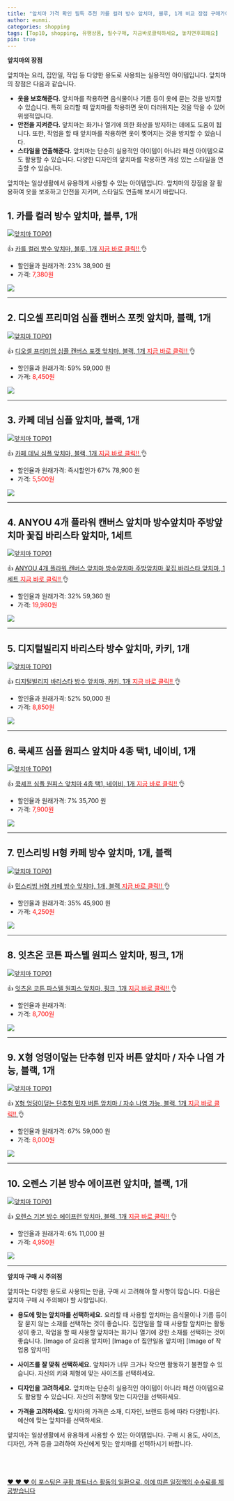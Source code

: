 ```yaml
---
title: "앞치마 가격 확인 필독 추천 카를 컬러 방수 앞치마, 블루, 1개 비교 장점 구매가이드"
author: eunmi.
categories: shopping
tags: [Top10, shopping, 유행상품, 필수구매, 지금바로클릭하세요, 놓치면후회해요]
pin: true
---
```

**앞치마의 장점**

앞치마는 요리, 집안일, 작업 등 다양한 용도로 사용되는 실용적인 아이템입니다. 앞치마의 장점은 다음과 같습니다.

* **옷을 보호해준다.** 앞치마를 착용하면 음식물이나 기름 등이 옷에 묻는 것을 방지할 수 있습니다. 특히 요리할 때 앞치마를 착용하면 옷이 더러워지는 것을 막을 수 있어 위생적입니다.
* **안전을 지켜준다.** 앞치마는 화기나 열기에 의한 화상을 방지하는 데에도 도움이 됩니다. 또한, 작업을 할 때 앞치마를 착용하면 옷이 찢어지는 것을 방지할 수 있습니다.
* **스타일을 연출해준다.** 앞치마는 단순히 실용적인 아이템이 아니라 패션 아이템으로도 활용할 수 있습니다. 다양한 디자인의 앞치마를 착용하면 개성 있는 스타일을 연출할 수 있습니다.

앞치마는 일상생활에서 유용하게 사용할 수 있는 아이템입니다. 앞치마의 장점을 잘 활용하여 옷을 보호하고 안전을 지키며, 스타일도 연출해 보시기 바랍니다.

   

## 1. 카를 컬러 방수 앞치마, 블루, 1개

[![앞치마 TOP01](https://thumbnail8.coupangcdn.com/thumbnails/remote/230x230ex/image/vendor_inventory/fa49/a55b71ab9720b6d1cb9a7be1608ae734d36abb654a8d77caced47df8528e.jpg)](https://link.coupang.com/re/AFFSDP?lptag=AF3617701&subid=GithubCoopas&pageKey=7639231867&traceid=V0-153&itemId=20293123529&vendorItemId=86432260303)


👍 [카를 컬러 방수 앞치마, 블루, 1개 <font color=red> 지금 바로 클릭!! </font> ](https://link.coupang.com/re/AFFSDP?lptag=AF3617701&subid=GithubCoopas&pageKey=7639231867&traceid=V0-153&itemId=20293123529&vendorItemId=86432260303) 👌 


- 할인율과 원래가격: 23%  38,900   원
- 가격: <span style='color:red'>7,380원</span>

[![](/discount_price.png)](https://link.coupang.com/re/AFFSDP?lptag=AF3617701&subid=GithubCoopas&pageKey=7639231867&traceid=V0-153&itemId=20293123529&vendorItemId=86432260303)

---


   

## 2. 디오셀 프리미엄 심플 캔버스 포켓 앞치마, 블랙, 1개

[![앞치마 TOP01](https://thumbnail7.coupangcdn.com/thumbnails/remote/230x230ex/image/retail/images/9520408818532247-ce722b06-7f41-4166-b5a4-29f3106ca07a.jpg)](https://link.coupang.com/re/AFFSDP?lptag=AF3617701&subid=GithubCoopas&pageKey=7110400280&traceid=V0-153&itemId=17773505321&vendorItemId=78530288061)


👍 [디오셀 프리미엄 심플 캔버스 포켓 앞치마, 블랙, 1개 <font color=red> 지금 바로 클릭!! </font> ](https://link.coupang.com/re/AFFSDP?lptag=AF3617701&subid=GithubCoopas&pageKey=7110400280&traceid=V0-153&itemId=17773505321&vendorItemId=78530288061) 👌 


- 할인율과 원래가격: 59%  59,000   원
- 가격: <span style='color:red'>8,450원</span>

[![](/discount_price.png)](https://link.coupang.com/re/AFFSDP?lptag=AF3617701&subid=GithubCoopas&pageKey=7110400280&traceid=V0-153&itemId=17773505321&vendorItemId=78530288061)

---


   

## 3. 카페 데님 심플 앞치마, 블랙, 1개

[![앞치마 TOP01](https://thumbnail7.coupangcdn.com/thumbnails/remote/230x230ex/image/retail/images/2021/05/27/18/1/c21284c0-8abb-4fff-a94a-c20a75a4c7c9.jpg)](https://link.coupang.com/re/AFFSDP?lptag=AF3617701&subid=GithubCoopas&pageKey=5581660993&traceid=V0-153&itemId=8922477059&vendorItemId=76209065112)


👍 [카페 데님 심플 앞치마, 블랙, 1개 <font color=red> 지금 바로 클릭!! </font> ](https://link.coupang.com/re/AFFSDP?lptag=AF3617701&subid=GithubCoopas&pageKey=5581660993&traceid=V0-153&itemId=8922477059&vendorItemId=76209065112) 👌 


- 할인율과 원래가격: 즉시할인가 67%  78,900   원
- 가격: <span style='color:red'>5,500원</span>

[![](/discount_price.png)](https://link.coupang.com/re/AFFSDP?lptag=AF3617701&subid=GithubCoopas&pageKey=5581660993&traceid=V0-153&itemId=8922477059&vendorItemId=76209065112)

---


   

## 4. ANYOU 4개 플라워 캔버스 앞치마 방수앞치마 주방앞치마 꽃집 바리스타 앞치마, 1세트

[![앞치마 TOP01](https://thumbnail7.coupangcdn.com/thumbnails/remote/230x230ex/image/vendor_inventory/f8c9/9459379f8edbf78051cd66132a5ef7b2db8436954ce41c2633058214996d.jpg)](https://link.coupang.com/re/AFFSDP?lptag=AF3617701&subid=GithubCoopas&pageKey=7173035726&traceid=V0-153&itemId=18075560662&vendorItemId=87403122113)


👍 [ANYOU 4개 플라워 캔버스 앞치마 방수앞치마 주방앞치마 꽃집 바리스타 앞치마, 1세트 <font color=red> 지금 바로 클릭!! </font> ](https://link.coupang.com/re/AFFSDP?lptag=AF3617701&subid=GithubCoopas&pageKey=7173035726&traceid=V0-153&itemId=18075560662&vendorItemId=87403122113) 👌 


- 할인율과 원래가격: 32%  59,360   원
- 가격: <span style='color:red'>19,980원</span>

[![](/discount_price.png)](https://link.coupang.com/re/AFFSDP?lptag=AF3617701&subid=GithubCoopas&pageKey=7173035726&traceid=V0-153&itemId=18075560662&vendorItemId=87403122113)

---


   

## 5. 디지털빌리지 바리스타 방수 앞치마, 카키, 1개

[![앞치마 TOP01](https://thumbnail8.coupangcdn.com/thumbnails/remote/230x230ex/image/rs_quotation_api/rcd8roxz/b175bf80eb9047b9980e94fb67e0ca25.jpg)](https://link.coupang.com/re/AFFSDP?lptag=AF3617701&subid=GithubCoopas&pageKey=5569383790&traceid=V0-153&itemId=18852395371&vendorItemId=76150724131)


👍 [디지털빌리지 바리스타 방수 앞치마, 카키, 1개 <font color=red> 지금 바로 클릭!! </font> ](https://link.coupang.com/re/AFFSDP?lptag=AF3617701&subid=GithubCoopas&pageKey=5569383790&traceid=V0-153&itemId=18852395371&vendorItemId=76150724131) 👌 


- 할인율과 원래가격: 52%  50,000   원
- 가격: <span style='color:red'>8,850원</span>

[![](/discount_price.png)](https://link.coupang.com/re/AFFSDP?lptag=AF3617701&subid=GithubCoopas&pageKey=5569383790&traceid=V0-153&itemId=18852395371&vendorItemId=76150724131)

---


   

## 6. 쿡셰프 심플 원피스 앞치마 4종 택1, 네이비, 1개

[![앞치마 TOP01](https://thumbnail9.coupangcdn.com/thumbnails/remote/230x230ex/image/vendor_inventory/9171/8a5748ee86c9f7e0bec9e5e2963adc11d12c468b63b059b335d8b235e88b.jpg)](https://link.coupang.com/re/AFFSDP?lptag=AF3617701&subid=GithubCoopas&pageKey=6921557819&traceid=V0-153&itemId=16717033757&vendorItemId=83899265337)


👍 [쿡셰프 심플 원피스 앞치마 4종 택1, 네이비, 1개 <font color=red> 지금 바로 클릭!! </font> ](https://link.coupang.com/re/AFFSDP?lptag=AF3617701&subid=GithubCoopas&pageKey=6921557819&traceid=V0-153&itemId=16717033757&vendorItemId=83899265337) 👌 


- 할인율과 원래가격: 7%  35,700   원
- 가격: <span style='color:red'>7,900원</span>

[![](/discount_price.png)](https://link.coupang.com/re/AFFSDP?lptag=AF3617701&subid=GithubCoopas&pageKey=6921557819&traceid=V0-153&itemId=16717033757&vendorItemId=83899265337)

---


   

## 7. 민스리빙 H형 카페 방수 앞치마, 1개, 블랙

[![앞치마 TOP01](https://thumbnail10.coupangcdn.com/thumbnails/remote/230x230ex/image/retail/images/2023/09/05/16/2/ef57b291-3baf-4530-9ad7-3b7140142958.jpg)](https://link.coupang.com/re/AFFSDP?lptag=AF3617701&subid=GithubCoopas&pageKey=6765563911&traceid=V0-153&itemId=19902044371&vendorItemId=87089146693)


👍 [민스리빙 H형 카페 방수 앞치마, 1개, 블랙 <font color=red> 지금 바로 클릭!! </font> ](https://link.coupang.com/re/AFFSDP?lptag=AF3617701&subid=GithubCoopas&pageKey=6765563911&traceid=V0-153&itemId=19902044371&vendorItemId=87089146693) 👌 


- 할인율과 원래가격: 35%  45,900   원
- 가격: <span style='color:red'>4,250원</span>

[![](/discount_price.png)](https://link.coupang.com/re/AFFSDP?lptag=AF3617701&subid=GithubCoopas&pageKey=6765563911&traceid=V0-153&itemId=19902044371&vendorItemId=87089146693)

---


   

## 8. 잇츠온 코튼 파스텔 원피스 앞치마, 핑크, 1개

[![앞치마 TOP01](https://thumbnail8.coupangcdn.com/thumbnails/remote/230x230ex/image/retail/images/1364559359362429-73bec633-e3a8-4e65-8a2b-4e827cbd7c63.jpg)](https://link.coupang.com/re/AFFSDP?lptag=AF3617701&subid=GithubCoopas&pageKey=6310411409&traceid=V0-153&itemId=13095090600&vendorItemId=70360663237)


👍 [잇츠온 코튼 파스텔 원피스 앞치마, 핑크, 1개 <font color=red> 지금 바로 클릭!! </font> ](https://link.coupang.com/re/AFFSDP?lptag=AF3617701&subid=GithubCoopas&pageKey=6310411409&traceid=V0-153&itemId=13095090600&vendorItemId=70360663237) 👌 


- 할인율과 원래가격: 
- 가격: <span style='color:red'>8,700원</span>

[![](/discount_price.png)](https://link.coupang.com/re/AFFSDP?lptag=AF3617701&subid=GithubCoopas&pageKey=6310411409&traceid=V0-153&itemId=13095090600&vendorItemId=70360663237)

---


   

## 9. X형 엉덩이덮는 단추형 민자 버튼 앞치마 / 자수 나염 가능, 블랙, 1개

[![앞치마 TOP01](https://thumbnail6.coupangcdn.com/thumbnails/remote/230x230ex/image/vendor_inventory/ec44/077341eb5bb73f725d2381dd578afa3ae0eaece44022d35dde22f83e50cf.jpg)](https://link.coupang.com/re/AFFSDP?lptag=AF3617701&subid=GithubCoopas&pageKey=7420457683&traceid=V0-153&itemId=19247689403&vendorItemId=86683984353)


👍 [X형 엉덩이덮는 단추형 민자 버튼 앞치마 / 자수 나염 가능, 블랙, 1개 <font color=red> 지금 바로 클릭!! </font> ](https://link.coupang.com/re/AFFSDP?lptag=AF3617701&subid=GithubCoopas&pageKey=7420457683&traceid=V0-153&itemId=19247689403&vendorItemId=86683984353) 👌 


- 할인율과 원래가격: 67%  59,000   원
- 가격: <span style='color:red'>8,000원</span>

[![](/discount_price.png)](https://link.coupang.com/re/AFFSDP?lptag=AF3617701&subid=GithubCoopas&pageKey=7420457683&traceid=V0-153&itemId=19247689403&vendorItemId=86683984353)

---


   

## 10. 오렌스 기본 방수 에이프런 앞치마, 블랙, 1개

[![앞치마 TOP01](https://thumbnail6.coupangcdn.com/thumbnails/remote/230x230ex/image/rs_quotation_api/hrvstiox/312c3a0dfb094428831e014251792c69.jpg)](https://link.coupang.com/re/AFFSDP?lptag=AF3617701&subid=GithubCoopas&pageKey=7355570401&traceid=V0-153&itemId=18938668929&vendorItemId=86065209603)


👍 [오렌스 기본 방수 에이프런 앞치마, 블랙, 1개 <font color=red> 지금 바로 클릭!! </font> ](https://link.coupang.com/re/AFFSDP?lptag=AF3617701&subid=GithubCoopas&pageKey=7355570401&traceid=V0-153&itemId=18938668929&vendorItemId=86065209603) 👌 


- 할인율과 원래가격: 6%  11,000   원
- 가격: <span style='color:red'>4,950원</span>

[![](/discount_price.png)](https://link.coupang.com/re/AFFSDP?lptag=AF3617701&subid=GithubCoopas&pageKey=7355570401&traceid=V0-153&itemId=18938668929&vendorItemId=86065209603)

---
**앞치마 구매 시 주의점**

앞치마는 다양한 용도로 사용되는 만큼, 구매 시 고려해야 할 사항이 많습니다. 다음은 앞치마 구매 시 주의해야 할 사항입니다.

* **용도에 맞는 앞치마를 선택하세요.** 요리할 때 사용할 앞치마는 음식물이나 기름 등이 잘 묻지 않는 소재를 선택하는 것이 좋습니다. 집안일을 할 때 사용할 앞치마는 활동성이 좋고, 작업을 할 때 사용할 앞치마는 화기나 열기에 강한 소재를 선택하는 것이 좋습니다.
[Image of 요리용 앞치마]
[Image of 집안일용 앞치마]
[Image of 작업용 앞치마]

* **사이즈를 잘 맞춰 선택하세요.** 앞치마가 너무 크거나 작으면 활동하기 불편할 수 있습니다. 자신의 키와 체형에 맞는 사이즈를 선택하세요.

* **디자인을 고려하세요.** 앞치마는 단순히 실용적인 아이템이 아니라 패션 아이템으로도 활용할 수 있습니다. 자신의 취향에 맞는 디자인을 선택하세요.

* **가격을 고려하세요.** 앞치마의 가격은 소재, 디자인, 브랜드 등에 따라 다양합니다. 예산에 맞는 앞치마를 선택하세요.

앞치마는 일상생활에서 유용하게 사용할 수 있는 아이템입니다. 구매 시 용도, 사이즈, 디자인, 가격 등을 고려하여 자신에게 맞는 앞치마를 선택하시기 바랍니다.<br><br><br><br><br> [ ❤ ❤ ❤ 이 포스팅은 쿠팡 파트너스 활동의 일환으로, 이에 따른 일정액의 수수료를 제공받습니다](https://link.coupang.com/a/bcEFyh)